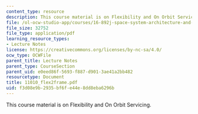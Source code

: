 ```yaml
---
content_type: resource
description: This course material is on Flexibility and On Orbit Servicing.
file: /ol-ocw-studio-app/courses/16-892j-space-system-architecture-and-design-fall-2004/f3d08e9b2935bf6fe44e8dd8eba6296b_11010_flex2frame.pdf
file_size: 32752
file_type: application/pdf
learning_resource_types:
- Lecture Notes
license: https://creativecommons.org/licenses/by-nc-sa/4.0/
ocw_type: OCWFile
parent_title: Lecture Notes
parent_type: CourseSection
parent_uid: e0eed86f-5693-f887-d901-3ae41a2bb482
resourcetype: Document
title: 11010_flex2frame.pdf
uid: f3d08e9b-2935-bf6f-e44e-8dd8eba6296b
---
```

This course material is on Flexibility and On Orbit Servicing.